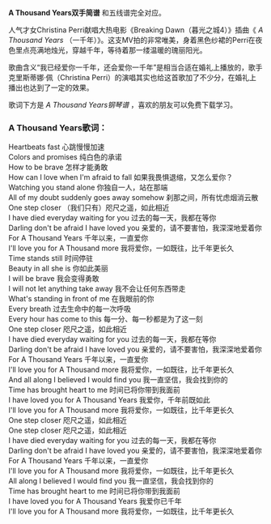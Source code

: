

**A Thousand Years双手简谱** 和五线谱完全对应。

人气才女Christina Perri献唱大热电影《Breaking Dawn（暮光之城4）》插曲《 _A Thousand Years_
（一千年）》。这支MV拍的非常唯美，身着黑色纱裙的Perri在夜色里点亮满地烛光，穿越千年，等待着那一缕温暖的瑰丽阳光。

歌曲含义“我已经爱你一千年，还会爱你一千年”是相当合适在婚礼上播放的，歌手克里斯蒂娜·佩（Christina
Perri）的演唱其实也给这首歌加了不少分，在婚礼上播出也达到了一定的效果。

歌词下方是 _A Thousand Years钢琴谱_ ，喜欢的朋友可以免费下载学习。

### A Thousand Years歌词：

Heartbeats fast 心跳慢慢加速  
Colors and promises 纯白色的承诺  
How to be brave 怎样才能勇敢  
How can I love when I'm afraid to fall 如果我畏惧退缩，又怎么爱你？  
Watching you stand alone 你独自一人，站在那端  
All of my doubt suddenly goes away somehow 刹那之间，所有忧虑烟消云散  
One step closer （我们只有）咫尺之遥，如此相近  
I have died everyday waiting for you 过去的每一天，我都在等你  
Darling don't be afraid I have loved you 亲爱的，请不要害怕，我深深地爱着你  
For A Thousand Years 千年以来，一直爱你  
I'll love you for A Thousand more 我将爱你，一如既往，比千年更长久  
Time stands still 时间停驻  
Beauty in all she is 你如此美丽  
I will be brave 我会变得勇敢  
I will not let anything take away 我不会让任何东西带走  
What's standing in front of me 在我眼前的你  
Every breath 过去生命中的每一次呼吸  
Every hour has come to this 每一分、每一秒都是为了这一刻  
One step closer 咫尺之遥，如此相近  
I have died everyday waiting for you 过去的每一天，我都在等你  
Darling don't be afraid I have loved you 亲爱的，请不要害怕，我深深地爱着你  
For A Thousand Years 千年以来，一直爱你  
I'll love you for A Thousand more 我将爱你，一如既往，比千年更长久  
And all along I believed I would find you 我一直坚信，我会找到你的  
Time has brought heart to me 时间已将你带到我面前  
I have loved you for A Thousand Years 我爱你，千年前既如此  
I'll love you for A Thousand more 我将爱你，一如既往，比千年更长久  
One step closer 咫尺之遥，如此相近  
One step closer 咫尺之遥，如此相近  
I have died everyday waiting for you 过去的每一天，我都在等你  
Darling don't be afraid I have loved you 亲爱的，请不要害怕，我深深地爱着你  
For A Thousand Years 千年以来，一直爱你  
I'll love you for A Thousand more 我将爱你，一如既往，比千年更长久  
All along I believed I would find you 我一直坚信，我会找到你的  
Time has brought heart to me 时间已将你带到我面前  
I have loved you for A Thousand Years 我爱你已千年  
I'll love you for A Thousand more 我将爱你，一如既往，比千年更长久

